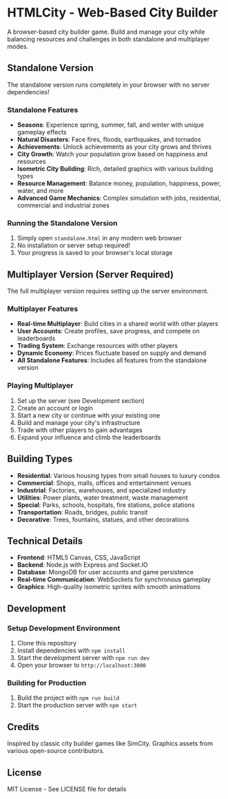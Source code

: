 # HTMLCity - Web-Based City Builder

A browser-based city builder game. Build and manage your city while balancing resources and challenges in both standalone and multiplayer modes.

## Standalone Version

The standalone version runs completely in your browser with no server dependencies!

### Standalone Features

- **Seasons**: Experience spring, summer, fall, and winter with unique gameplay effects
- **Natural Disasters**: Face fires, floods, earthquakes, and tornados
- **Achievements**: Unlock achievements as your city grows and thrives
- **City Growth**: Watch your population grow based on happiness and resources
- **Isometric City Building**: Rich, detailed graphics with various building types
- **Resource Management**: Balance money, population, happiness, power, water, and more
- **Advanced Game Mechanics**: Complex simulation with jobs, residential, commercial and industrial zones

### Running the Standalone Version

1. Simply open `standalone.html` in any modern web browser
2. No installation or server setup required!
3. Your progress is saved to your browser's local storage

## Multiplayer Version (Server Required)

The full multiplayer version requires setting up the server environment.

### Multiplayer Features

- **Real-time Multiplayer**: Build cities in a shared world with other players
- **User Accounts**: Create profiles, save progress, and compete on leaderboards
- **Trading System**: Exchange resources with other players
- **Dynamic Economy**: Prices fluctuate based on supply and demand
- **All Standalone Features**: Includes all features from the standalone version

### Playing Multiplayer

1. Set up the server (see Development section)
2. Create an account or login
3. Start a new city or continue with your existing one
4. Build and manage your city's infrastructure
5. Trade with other players to gain advantages
6. Expand your influence and climb the leaderboards

## Building Types

- **Residential**: Various housing types from small houses to luxury condos
- **Commercial**: Shops, malls, offices and entertainment venues
- **Industrial**: Factories, warehouses, and specialized industry
- **Utilities**: Power plants, water treatment, waste management
- **Special**: Parks, schools, hospitals, fire stations, police stations
- **Transportation**: Roads, bridges, public transit
- **Decorative**: Trees, fountains, statues, and other decorations

## Technical Details

- **Frontend**: HTML5 Canvas, CSS, JavaScript
- **Backend**: Node.js with Express and Socket.IO
- **Database**: MongoDB for user accounts and game persistence
- **Real-time Communication**: WebSockets for synchronous gameplay
- **Graphics**: High-quality isometric sprites with smooth animations

## Development

### Setup Development Environment

1. Clone this repository
2. Install dependencies with `npm install`
3. Start the development server with `npm run dev`
4. Open your browser to `http://localhost:3000`

### Building for Production

1. Build the project with `npm run build`
2. Start the production server with `npm start`

## Credits

Inspired by classic city builder games like SimCity. Graphics assets from various open-source contributors.

## License

MIT License - See LICENSE file for details